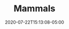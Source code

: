 ---
title: "Mammals"
date: 2020-07-22T15:13:08-05:00
albumthumb: "Photo_1.jpg"
resources:
- src: cats/cat_01.jpg
  alt: Cat in the grass
  phototitle: Grass cat
  description: This cat stalks through the grass
- src: cats/cat_02.jpg
  alt: A cat in some sort of urban setting
  phototitle: Cool cat
  description: One of the coolest cats
---